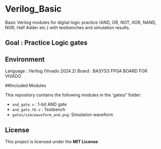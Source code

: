 # Verilog_Basic
Basic Verilog modules for digital logic practice (AND, OR, NOT, XOR, NAND, NOR, Half Adder etc.) with testbenches and simulation results.

## Goal : Practice Logic gates

## Environment
Language : Verilog (Vivado 2024.2)
Board : BASYS3 FPGA BOARD FOR VIVADO

##Included Modules 

This repository contains the following modules in the 'gates/' folder:

- `and_gate.v` : 1-bit AND gate
- `and_gate_tb.v` : Testbench
- `gates/sim/waveform_and.png`: Simulation waveform

## License
This project is licensed under the **MIT License**.
